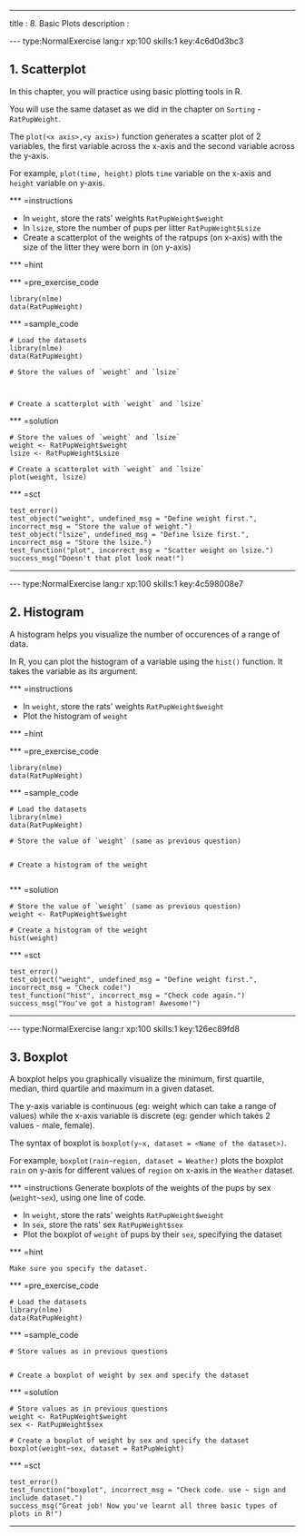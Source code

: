 ---
title       : 8. Basic Plots
description :

--- type:NormalExercise lang:r xp:100 skills:1 key:4c6d0d3bc3
## 1. Scatterplot

In this chapter, you will practice using basic plotting tools in R. 

You will use the same dataset as we did in the chapter on `Sorting` - `RatPupWeight`.

The `plot(<x axis>,<y axis>)` function generates a scatter plot of 2 variables, the first variable across the x-axis and the second variable across the y-axis. 

For example, `plot(time, height)` plots `time` variable on the x-axis and `height` variable on y-axis. 

*** =instructions
- In `weight`, store the rats' weights `RatPupWeight$weight`
- In `lsize`, store the number of pups per litter `RatPupWeight$Lsize`
- Create a scatterplot of the weights of the ratpups (on x-axis) with the size of the litter they were born in (on y-axis)

*** =hint

*** =pre_exercise_code
```{r}
library(nlme)
data(RatPupWeight)
```

*** =sample_code
```{r}
# Load the datasets
library(nlme)
data(RatPupWeight)

# Store the values of `weight` and `lsize`



# Create a scatterplot with `weight` and `lsize`

```

*** =solution
```{r}
# Store the values of `weight` and `lsize`
weight <- RatPupWeight$weight
lsize <- RatPupWeight$Lsize

# Create a scatterplot with `weight` and `lsize`
plot(weight, lsize)
```

*** =sct
```{r}
test_error()
test_object("weight", undefined_msg = "Define weight first.", incorrect_msg = "Store the value of weight.")
test_object("lsize", undefined_msg = "Define lsize first.", incorrect_msg = "Store the lsize.")
test_function("plot", incorrect_msg = "Scatter weight on lsize.")
success_msg("Doesn't that plot look neat!")
```
----

--- type:NormalExercise lang:r xp:100 skills:1 key:4c598008e7
## 2. Histogram

A histogram helps you visualize the number of occurences of a range of data. 

In R, you can plot the histogram of a variable using the `hist()` function. It takes the variable as its argument. 

*** =instructions
- In `weight`, store the rats' weights `RatPupWeight$weight`
- Plot the histogram of `weight`

*** =hint


*** =pre_exercise_code
```{r}
library(nlme)
data(RatPupWeight)
```

*** =sample_code
```{r}
# Load the datasets
library(nlme)
data(RatPupWeight)

# Store the value of `weight` (same as previous question)


# Create a histogram of the weight


```

*** =solution
```{r}
# Store the value of `weight` (same as previous question)
weight <- RatPupWeight$weight

# Create a histogram of the weight
hist(weight)
```

*** =sct
```{r}
test_error()
test_object("weight", undefined_msg = "Define weight first.", incorrect_msg = "Check code!")
test_function("hist", incorrect_msg = "Check code again.")
success_msg("You've got a histogram! Awesome!")
```
----

--- type:NormalExercise lang:r xp:100 skills:1 key:126ec89fd8
## 3. Boxplot

A boxplot helps you graphically visualize the minimum, first quartile, median, third quartile and maximum in a given dataset. 

The y-axis variable is continuous (eg: weight which can take a range of values) while the x-axis variable is discrete (eg: gender which takes 2 values - male, female). 

The syntax of boxplot is `boxplot(y~x, dataset = <Name of the dataset>)`. 

For example, `boxplot(rain~region, dataset = Weather)` plots the boxplot `rain` on y-axis for different values of `region` on x-axis in the `Weather` dataset. 

*** =instructions
Generate boxplots of the weights of the pups by sex (`weight~sex`), using one line of code.  
- In `weight`, store the rats' weights `RatPupWeight$weight`
- In `sex`, store the rats' sex `RatPupWeight$sex`
- Plot the boxplot of `weight` of pups by their `sex`, specifying the dataset

*** =hint
```{r}
Make sure you specify the dataset.
```

*** =pre_exercise_code
```{r}
# Load the datasets
library(nlme)
data(RatPupWeight)
```

*** =sample_code
```{r}
# Store values as in previous questions


# Create a boxplot of weight by sex and specify the dataset

```

*** =solution
```{r}
# Store values as in previous questions
weight <- RatPupWeight$weight
sex <- RatPupWeight$sex

# Create a boxplot of weight by sex and specify the dataset
boxplot(weight~sex, dataset = RatPupWeight)

```

*** =sct
```{r}
test_error()
test_function("boxplot", incorrect_msg = "Check code. use ~ sign and include dataset.")
success_msg("Great job! Now you've learnt all three basic types of plots in R!")
```
----
